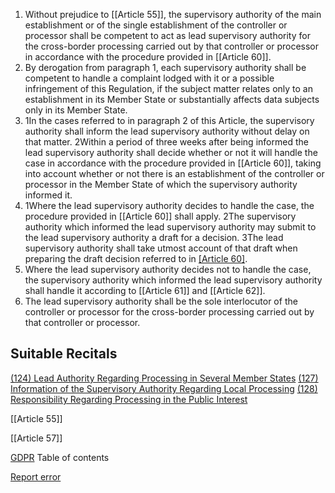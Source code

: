 
1. Without prejudice to [[Article 55]], the supervisory authority of the main establishment or of the single establishment of the controller or processor shall be competent to act as lead supervisory authority for the cross-border processing carried out by that controller or processor in accordance with the procedure provided in [[Article 60]].
2. By derogation from paragraph 1, each supervisory authority shall be competent to handle a complaint lodged with it or a possible infringement of this Regulation, if the subject matter relates only to an establishment in its Member State or substantially affects data subjects only in its Member State.
3. 1In the cases referred to in paragraph 2 of this Article, the supervisory authority shall inform the lead supervisory authority without delay on that matter. 2Within a period of three weeks after being informed the lead supervisory authority shall decide whether or not it will handle the case in accordance with the procedure provided in [[Article 60]], taking into account whether or not there is an establishment of the controller or processor in the Member State of which the supervisory authority informed it.
4. 1Where the lead supervisory authority decides to handle the case, the procedure provided in [[Article 60]] shall apply. 2The supervisory authority which informed the lead supervisory authority may submit to the lead supervisory authority a draft for a decision. 3The lead supervisory authority shall take utmost account of that draft when preparing the draft decision referred to in [[Article 60]](3).
5. Where the lead supervisory authority decides not to handle the case, the supervisory authority which informed the lead supervisory authority shall handle it according to [[Article 61]] and [[Article 62]].
6. The lead supervisory authority shall be the sole interlocutor of the controller or processor for the cross-border processing carried out by that controller or processor.



## Suitable Recitals



[(124) Lead Authority Regarding Processing in Several Member States](https://gdpr-info.eu/recitals/no-124/)
[(127) Information of the Supervisory Authority Regarding Local Processing](https://gdpr-info.eu/recitals/no-127/)
[(128) Responsibility Regarding Processing in the Public Interest](https://gdpr-info.eu/recitals/no-128/)




[[Article 55]]


[[Article 57]]



[GDPR](https://gdpr-info.eu)
Table of contents


[Report error](https://gdpr-info.eu/gf/?TB_iframe=true&height=306 "Your message")

